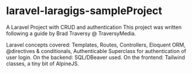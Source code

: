 # laravel-laragigs-sampleProject
A Laravel Project with CRUD and authentication
This project was written following a guide by Brad Traversy @ TraversyMedia.

Laravel concepts covered: Templates, Routes, Controllers, Eloquent ORM, @directives & conditionals, Authenticable Superclass for authentication of user login.
On the backend: SQL/DBeaver used.
On the frontend: Tailwind classes, a tiny bit of AlpineJS.
